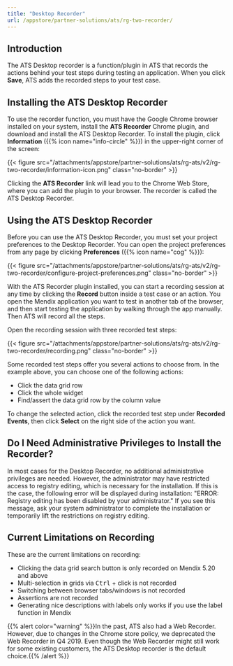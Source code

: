 ```yaml
---
title: "Desktop Recorder"
url: /appstore/partner-solutions/ats/rg-two-recorder/
---
```


## Introduction

The ATS Desktop recorder is a function/plugin in ATS that records the actions behind your test steps during testing an application. When you click **Save**, ATS adds the recorded steps to your test case.

## Installing the ATS Desktop Recorder

To use the recorder function, you must have the Google Chrome browser installed on your system, install the **ATS Recorder** Chrome plugin, and download and install the ATS Desktop Recorder. To install the plugin, click **Information** ({{% icon name="info-circle" %}}) in the upper-right corner of the screen:

{{< figure src="/attachments/appstore/partner-solutions/ats/rg-ats/v2/rg-two-recorder/information-icon.png" class="no-border" >}}

Clicking the **ATS Recorder** link will lead you to the Chrome Web Store, where you can add the plugin to your browser. The recorder is called the ATS Desktop Recorder.

## Using the ATS Desktop Recorder

Before you can use the ATS Desktop Recorder, you must set your project preferences to the Desktop Recorder. You can open the project preferences from any page by clicking **Preferences** ({{% icon name="cog" %}}):

{{< figure src="/attachments/appstore/partner-solutions/ats/rg-ats/v2/rg-two-recorder/configure-project-preferences.png" class="no-border" >}}

With the ATS Recorder plugin installed, you can start a recording session at any time by clicking the **Record** button inside a test case or an action. You open the Mendix application you want to test in another tab of the browser, and then start testing the application by walking through the app manually. Then ATS will record all the steps.

Open the recording session with three recorded test steps:

{{< figure src="/attachments/appstore/partner-solutions/ats/rg-ats/v2/rg-two-recorder/recording.png" class="no-border" >}}

Some recorded test steps offer you several actions to choose from. In the example above, you can choose one of the following actions:

* Click the data grid row
* Click the whole widget
* Find/assert the data grid row by the column value

To change the selected action, click the recorded test step under **Recorded Events**, then click **Select** on the right side of the action you want.

## Do I Need Administrative Privileges to Install the Recorder?

In most cases for the Desktop Recorder, no additional administrative privileges are needed. However, the administrator may have restricted access to registry editing, which is necessary for the installation. If this is the case, the following error will be displayed during installation: "ERROR: Registry editing has been disabled by your administrator." If you see this message, ask your system administrator to complete the installation or temporarily lift the restrictions on registry editing.

## Current Limitations on Recording

These are the current limitations on recording:

* Clicking the data grid search button is only recorded on Mendix 5.20 and above
* Multi-selection in grids via <kbd>Ctrl</kbd> + click is not recorded
* Switching between browser tabs/windows is not recorded
* Assertions are not recorded
* Generating nice descriptions with labels only works if you use the label function in Mendix

{{% alert color="warning" %}}In the past, ATS also had a Web Recorder. However, due to changes in the Chrome store policy, we deprecated the Web Recorder in Q4 2019. Even though the Web Recorder might still work for some existing customers, the ATS Desktop recorder is the default choice.{{% /alert %}}
